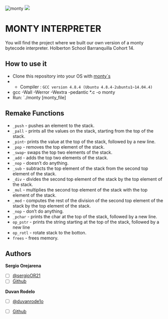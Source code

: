 ![monty](https://vignette.wikia.nocookie.net/bravefrontierglobal/images/c/c2/Unit_ills_full_10563.png/revision/latest?cb=20141224173942)
![](https://www.holbertonschool.com/holberton-logo.png)
<h1>MONTY INTERPRETER</h1>
You will find the project where we built our own version of a monty bytecode interpreter. Holberton School Barranquilla Cohort 14.
<h2>How to use it</h2>

 - Clone this repository into your OS with [monty´s](https://github.com/SergioO21/monty.git)
 - -   Compiler :  `GCC version 4.8.4 (Ubuntu 4.8.4-2ubuntu1~14.04.4)`
-   gcc -Wall -Werror -Wextra -pedantic *.c -o monty
-   Run:  `./monty [monty_file]

<h2>Remake Functions</h2>

 - `_push` - pushes an element to the stack.
 - `_pall` - prints all the values on the stack, starting from the top of the stack.
 - `_pint`- prints the value at the top of the stack, followed by a new line.
 - `_pop` - removes the top element of the stack.
 - `_swap`- swaps the top two elements of the stack.
 - `_add` - adds the top two elements of the stack.
 - `_nop` - doesn’t do anything.
 - `_sub` - subtracts the top element of the stack from the second top element of the stack.
 - `_div` - divides the second top element of the stack by the top element of the stack.
 - `_mul` - multiplies the second top element of the stack with the top element of the stack.
 - `_mod` - computes the rest of the division of the second top element of the stack by the top element of the stack.
 - `_nop` - don’t do anything.
 - `_pchar` - prints the char at the top of the stack, followed by a new line.
 - `op_pstr` - prints the string starting at the top of the stack, followed by a new line
 - `op_rotl` - rotate stack to the botton.
 - `frees` - frees memory.
<h2> Authors</h2>

**Sergio Orejarena**

 - [ ] [@sergioOR21](https://twitter.com/SergioOR21)
 - [ ] [Github](https://github.com/SergioO21)

**Duvan Rodelo**
 - [ ] [@duvanrode1o](https://twitter.com/duvanrode1o)
 - [ ] [Github](https://github.com/Rode1o)

